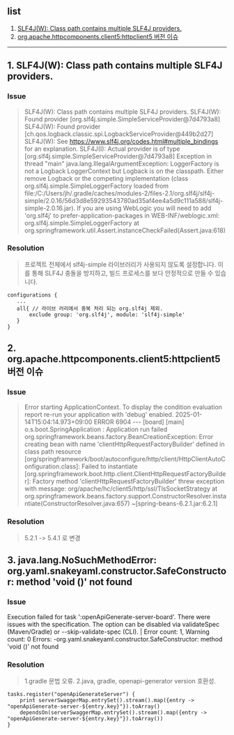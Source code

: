 ## list
1. [SLF4J(W): Class path contains multiple SLF4J providers.](#1.-SLF4J(W):-Class-path-contains-multiple-SLF4J-providers.)
2. [org.apache.httpcomponents.client5:httpclient5 버전 이슈](#2.-org.apache.httpcomponents.client5:httpclient5-버전-이슈)
---
## 1. SLF4J(W): Class path contains multiple SLF4J providers.
### Issue 
>SLF4J(W): Class path contains multiple SLF4J providers.
SLF4J(W): Found provider [org.slf4j.simple.SimpleServiceProvider@7d4793a8]
SLF4J(W): Found provider [ch.qos.logback.classic.spi.LogbackServiceProvider@449b2d27]
SLF4J(W): See https://www.slf4j.org/codes.html#multiple_bindings for an explanation.
SLF4J(I): Actual provider is of type [org.slf4j.simple.SimpleServiceProvider@7d4793a8]
Exception in thread "main" java.lang.IllegalArgumentException: LoggerFactory is not a Logback LoggerContext but Logback is on the classpath. 
Either remove Logback or the competing implementation (class org.slf4j.simple.SimpleLoggerFactory loaded from file:/C:/Users/jh/.gradle/caches/modules-2/files-2.1/org.slf4j/slf4j-simple/2.0.16/56d3d8e59293543780ad35af4ee4a5d9c111a588/slf4j-simple-2.0.16.jar). 
If you are using WebLogic you will need to add 'org.slf4j' to prefer-application-packages in WEB-INF/weblogic.xml: org.slf4j.simple.SimpleLoggerFactory
    at org.springframework.util.Assert.instanceCheckFailed(Assert.java:618)
### Resolution
 > 프로젝트 전체에서 slf4j-simple 라이브러리가 사용되지 않도록 설정합니다. 이를 통해 SLF4J 충돌을 방지하고, 빌드 프로세스를 보다 안정적으로 만들 수 있습니다.
 ```
configurations {
    ...
    all{ // 라이브 러리에서 중복 처리 되는 org.slf4j 제외.
        exclude group: 'org.slf4j', module: 'slf4j-simple'
    }
}
```

## 2. org.apache.httpcomponents.client5:httpclient5 버전 이슈
### Issue 
>Error starting ApplicationContext. To display the condition evaluation report re-run your application with 'debug' enabled.
2025-01-14T15:04:14.973+09:00 ERROR 6904 --- [board] [main] o.s.boot.SpringApplication : Application run failed
org.springframework.beans.factory.BeanCreationException: Error creating bean with name 'clientHttpRequestFactoryBuilder' defined in class path resource 
[org/springframework/boot/autoconfigure/http/client/HttpClientAutoConfiguration.class]: Failed to instantiate [org.springframework.boot.http.client.ClientHttpRequestFactoryBuilder]: 
Factory method 'clientHttpRequestFactoryBuilder' threw exception with message: org/apache/hc/client5/http/ssl/TlsSocketStrategy
    at org.springframework.beans.factory.support.ConstructorResolver.instantiate(ConstructorResolver.java:657) ~[spring-beans-6.2.1.jar:6.2.1]
### Resolution
> 5.2.1 -> 5.4.1 로 변경

## 3. java.lang.NoSuchMethodError: org.yaml.snakeyaml.constructor.SafeConstructor: method 'void <init>()' not found
### Issue 
>
Execution failed for task ':openApiGenerate-server-board'.
There were issues with the specification. The option can be disabled via validateSpec (Maven/Gradle) or --skip-validate-spec (CLI).
   | Error count: 1, Warning count: 0
  Errors: 
        -org.yaml.snakeyaml.constructor.SafeConstructor: method 'void <init>()' not found
### Resolution
> 1.gradle 문법 오류.
2.java, gradle, openapi-generator version 호환성.
```
tasks.register("openApiGenerateServer") {
    print serverSwaggerMap.entrySet().stream().map({entry -> "openApiGenerate-server-${entry.key}"}).toArray()
    dependsOn(serverSwaggerMap.entrySet().stream().map({entry -> "openApiGenerate-server-${entry.key}"}).toArray())
}
```
